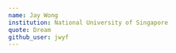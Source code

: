 ```yaml
---
name: Jay Wong
institution: National University of Singapore
quote: Dream
github_user: jwyf
---
```

